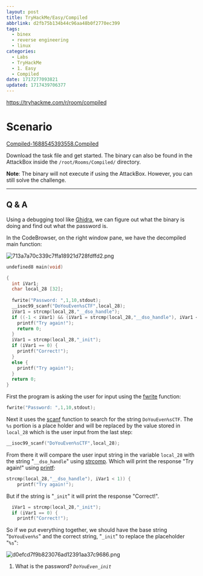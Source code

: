 ```yaml
---
layout: post
title: TryHackMe/Easy/Compiled
abbrlink: d2fb75b134b44c96aa48b0f2770ec399
tags:
  - binex
  - reverse engineering
  - linux
categories:
  - Labs
  - TryHackMe
  - 1. Easy
  - Compiled
date: 1717277093821
updated: 1717439706377
---
```


<https://tryhackme.com/r/room/compiled>

# Scenario

[Compiled-1688545393558.Compiled](/resources/af22d9aa33184956a0d5760624a77f82.Compiled)

Download the task file and get started. The binary can also be found in the AttackBox inside the `/root/Rooms/Compiled/` directory.

**Note**: The binary will not execute if using the AttackBox. However, you can still solve the challenge.

***

## Q & A

Using a debugging tool like [Ghidra](https://github.com/NationalSecurityAgency/ghidra/), we can figure out what the binary is doing and find out what the password is.

In the CodeBrowser, on the right window pane, we have the decompiled main function:

![713a7a70c339c7ffa18921d728fdffd2.png](/resources/691cb3c9ed9748d09397414e71ab8b5c.png)

```c
undefined8 main(void)

{
  int iVar1;
  char local_28 [32];
  
  fwrite("Password: ",1,10,stdout);
  __isoc99_scanf("DoYouEven%sCTF",local_28);
  iVar1 = strcmp(local_28,"__dso_handle");
  if ((-1 < iVar1) && (iVar1 = strcmp(local_28,"__dso_handle"), iVar1 < 1)) {
    printf("Try again!");
    return 0;
  }
  iVar1 = strcmp(local_28,"_init");
  if (iVar1 == 0) {
    printf("Correct!");
  }
  else {
    printf("Try again!");
  }
  return 0;
}
```

First the program is asking the user for input using the [fwrite](https://linux.die.net/man/3/fwrite) function:

```c
fwrite("Password: ",1,10,stdout);
```

Next it uses the [scanf](https://linux.die.net/man/3/scanf) function to search for the string `DoYouEven%sCTF`. The `%s` portion is a place holder and will be replaced by the value stored in `local_28` which is the user input from the last step:

```c
__isoc99_scanf("DoYouEven%sCTF",local_28);
```

From there it will compare the user input string in the variable `local_28` with the string "`__dso_handle`" using [strcomp](https://linux.die.net/man/3/strcmp). Which will print the response "Try again!" using [printf](https://linux.die.net/man/3/printf):

```c
strcmp(local_28,"__dso_handle"), iVar1 < 1)) {
    printf("Try again!");
```

But if the string is "`_init`" it will print the response "Correct!".

```c
  iVar1 = strcmp(local_28,"_init");
  if (iVar1 == 0) {
    printf("Correct!");
```

So if we put everything together, we should have the base string "`DoYouEven%s`" and the correct string, "`_init`" to replace the placeholder "`%s`":

![d0efcd7f9b823076ad12391aa37c9686.png](/resources/4cd859459f0f4678bbd07f446ff0f27a.png)

1. What is the password?
   *`DoYouEven_init`*
